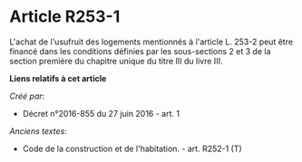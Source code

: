 # Article R253-1

L'achat de l'usufruit des logements mentionnés à l'article L. 253-2 peut être financé dans les conditions définies par les
sous-sections 2 et 3 de la section première du chapitre unique du titre III du livre III.

**Liens relatifs à cet article**

_Créé par_:

  - Décret n°2016-855 du 27 juin 2016 - art. 1

_Anciens textes_:

  - Code de la construction et de l'habitation. - art. R252-1 (T)
